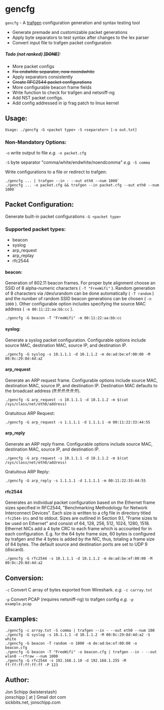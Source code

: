 # gencfg

`gencfg` - A [trafgen](https://github.com/netsniff-ng/netsniff-ng) configuration generation and syntax testing tool

   * Generate premade and customizable packet generations
   * Apply byte separators to test syntax after changes to the lex parser
   * Convert input file to trafgen packet configuration

##### Todo (not ranked) [~~DONE~~]:

   * More packet configs
   * ~~Fix endwhite separator, now noendwhite~~
   * Apply separators consistently
   * ~~Create RFC2544 packet configurations~~
   * More configurable beacon frame fields
   * Write function to check for trafgen and netsniff-ng
   * Add NST packet configs.
   * Add config addressed in ip frag patch to linux kernel

## Usage:

```shell
Usage: ./gencfg -G <packet type> -S <separator> [-o out.txt]
```

### Non-Mandatory Options:

`-o` write output to file *e.g.* `-o packet.cfg`

`-S` byte separator "comma/white/endwhite/noendcomma" *e.g.* `-S comma`

Write configurations to a file or redirect to trafgen:
```shell
./gencfg ... | trafgen --in - --out eth0 --num 1000`
./gencfg ... -o packet.cfg && trafgen --in packet.cfg --out eth0 --num 1000`
```

## Packet Configuration:

Generate built-in packet configurations `-G <packet type>`

### Supported packet types:

   * beacon
   * syslog
   * arp_request
   * arp_replay
   * rfc2544

#### beacon:
Generation of 802.11 beacon frames. For proper byte alignment choose
an SSID of 8 alpha-numeric characters ( `-T "FreeWifi"` ). Random
generation of 8 characters via /dev/urandom can be done automatically
( `-T random` ) and the number of random SSID beacon generations can be
chosen ( `-n 1000` ). Other configurable option includes specifying the
source MAC address ( `-m 00:11:22:aa:bb:cc` ).

```shell
./gencfg -G beacon -T "FreeWifi" -m 00:11:22:aa:bb:cc
```

#### syslog:
Generate a syslog packet configuration. Configurable options
include source MAC, destination MAC, source IP, and destination IP.

```shell
./gencfg -G syslog -s 10.1.1.1 -d 10.1.1.2 -m de:ad:be:ef:00:00 -M 00:0c:29:8d:4d:a2
```

#### arp_request
Generate an ARP request frame. Configurable options include source MAC,
destination MAC, source IP, and destination IP. Destination MAC defaults
to the broadcast address (ff:ff:ff:ff:ff:ff).

```shell
./gencfg -G arp_request -s 10.1.1.1 -d 10.1.1.2 -m $(cat /sys/class/net/eth0/address)
```

Gratuitous ARP Request:

```shell
./gencfg -G arp_request -s 1.1.1.1 -d 1.1.1.1 -m 00:11:22:33:44:55
```

#### arp_reply
Generate an ARP reply frame. Configurable options include source MAC,
destination MAC, source IP, and destination IP.

```shell
./gencfg -G arp_request -s 10.1.1.1 -d 10.1.1.2 -m $(cat /sys/class/net/eth0/address)
```

Gratuitous ARP Reply:

```shell
./gencfg -G arp_reply -s 1.1.1.1 -d 1.1.1.1 -m 00:11:22:33:44:55
```

#### rfc2544
Generates an individual packet configuration based on the Ethernet
frame sizes specified in RFC2544, "Benchmarking Methodology for
Network Interconnect Devices". Each size is written to a cfg file
in directory titled `rfc2544-$ts` and to stdout. Sizes are outlined in
Section 9.1, "Frame sizes to be used on Ethernet" and consist of 64,
128, 256, 512, 1024, 1280, 1518. Ethernet NICs add a 4 byte CRC to each
frame which is accounted for in each configuration. E.g. for the 64 byte
frame size, 60 bytes is configured by trafgen and the 4 bytes is added
by the NIC, thus, totaling a frame size of 64 bytes. The default source
and destination ports are set to UDP 9 (discard).

```shell
./gencfg -G rfc2544 -s 10.1.1.1 -d 10.1.1.2 -m de:ad:be:ef:00:00 -M 00:0c:29:8d:4d:a2
```

## Conversion:

`-c` Convert C array of bytes exported from Wireshark. *e.g.* `-c carray.txt`

`-p` Convert PCAP (requires netsniff-ng) to trafgen config *e.g.* `-p example.pcap`

## Examples:
```shell
./gencfg -c array.txt -S comma | trafgen --in - --out eth0 --num 100
./gencfg -G syslog -s 10.1.1.1 -d 10.1.1.2 -M 00:0c:29:8d:4d:a2 -S white
./gencfg -G beacon -T random -n 1000 -m de:ad:be:ef:00:00 -o beacon.cfg
./gencfg -G beacon -T "FreeWifi" -o beacon.cfg | trafgen --in - --out wlan0 --rfraw --num 1000
./gencfg -G rfc2544 -s 192.168.1.10 -d 192.168.1.255 -M ff:ff:ff:ff:ff:ff -P 123
```

## Author:
Jon Schipp (keisterstash) <br>
jonschipp [ at ] Gmail dot com <br>
sickbits.net, jonschipp.com <br>
